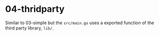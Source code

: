 # 04-thridparty

Similar to 03-simple but the `src/main.go` uses a exported function of the third
party library, `lib/`.
